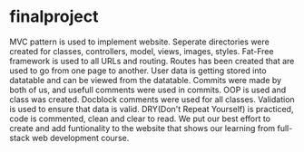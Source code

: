 # finalproject

MVC pattern is used to implement website. Seperate directories were created for classes, controllers, model, views, images, styles.
Fat-Free framework is used to all URLs and routing. Routes has been created that are used to go from one page to another.
User data is getting stored into datatable and can be viewed from the datatable.
Commits were made by both of us, and usefull comments were used in commits.
OOP is used and class was created. 
Docblock comments were used for all classes.
Validation is used to ensure that data is valid.
DRY(Don't Repeat Yourself) is practiced, code is commented, clean and clear to read.
We put our best effort to create and add funtionality to the website that shows our learning from full-stack web development course.

